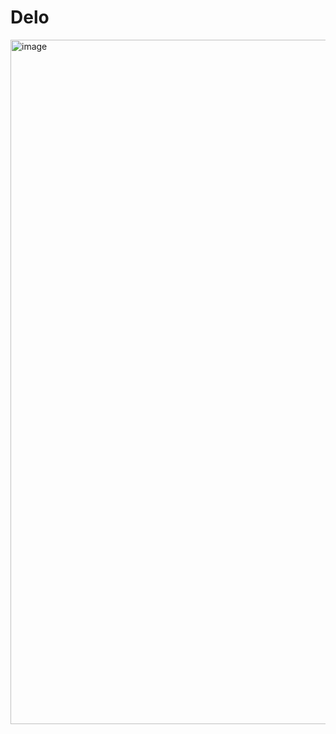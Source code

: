 # Delo
<img width="1095" alt="image" src="https://github.com/user-attachments/assets/4e28aa43-7f17-48cf-b510-b84cea0e4c98">
